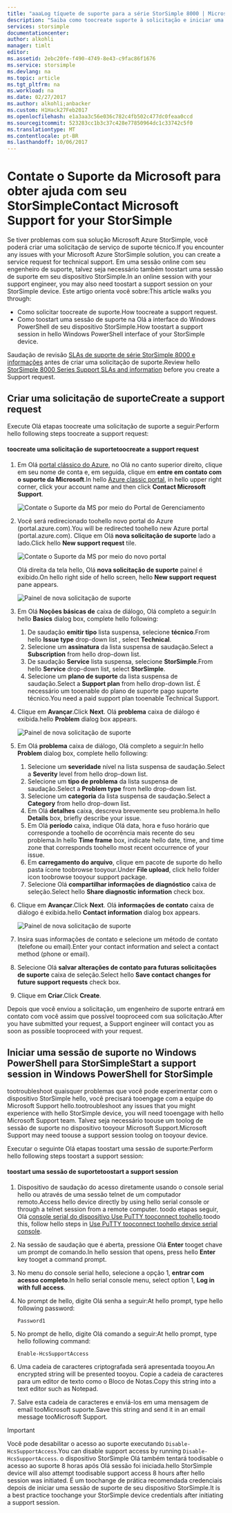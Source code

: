 ```yaml
---
title: "aaaLog tíquete de suporte para a série StorSimple 8000 | Microsoft Docs"
description: "Saiba como toocreate suporte à solicitação e iniciar uma sessão de suporte em seu dispositivo StorSimple."
services: storsimple
documentationcenter: 
author: alkohli
manager: timlt
editor: 
ms.assetid: 2ebc20fe-f490-4749-8e43-c9fac86f1676
ms.service: storsimple
ms.devlang: na
ms.topic: article
ms.tgt_pltfrm: na
ms.workload: na
ms.date: 02/27/2017
ms.author: alkohli;anbacker
ms.custom: H1Hack27Feb2017
ms.openlocfilehash: e1a3aa3c56e036c782c4fb502c477dc0feaa0ccd
ms.sourcegitcommit: 523283cc1b3c37c428e77850964dc1c33742c5f0
ms.translationtype: MT
ms.contentlocale: pt-BR
ms.lasthandoff: 10/06/2017
---
```

# <a name="contact-microsoft-support-for-your-storsimple"></a><span data-ttu-id="8d391-103">Contate o Suporte da Microsoft para obter ajuda com seu StorSimple</span><span class="sxs-lookup"><span data-stu-id="8d391-103">Contact Microsoft Support for your StorSimple</span></span>
<span data-ttu-id="8d391-104">Se tiver problemas com sua solução Microsoft Azure StorSimple, você poderá criar uma solicitação de serviço de suporte técnico.</span><span class="sxs-lookup"><span data-stu-id="8d391-104">If you encounter any issues with your Microsoft Azure StorSimple solution, you can create a service request for technical support.</span></span> <span data-ttu-id="8d391-105">Em uma sessão online com seu engenheiro de suporte, talvez seja necessário também toostart uma sessão de suporte em seu dispositivo StorSimple.</span><span class="sxs-lookup"><span data-stu-id="8d391-105">In an online session with your support engineer, you may also need toostart a support session on your StorSimple device.</span></span> <span data-ttu-id="8d391-106">Este artigo orienta você sobre:</span><span class="sxs-lookup"><span data-stu-id="8d391-106">This article walks you through:</span></span>

* <span data-ttu-id="8d391-107">Como solicitar toocreate de suporte.</span><span class="sxs-lookup"><span data-stu-id="8d391-107">How toocreate a support request.</span></span>
* <span data-ttu-id="8d391-108">Como toostart uma sessão de suporte na Olá a interface do Windows PowerShell de seu dispositivo StorSimple.</span><span class="sxs-lookup"><span data-stu-id="8d391-108">How toostart a support session in hello Windows PowerShell interface of your StorSimple device.</span></span>

<span data-ttu-id="8d391-109">Saudação de revisão [SLAs de suporte de série StorSimple 8000 e informações](https://msdn.microsoft.com/library/mt433077.aspx) antes de criar uma solicitação de suporte.</span><span class="sxs-lookup"><span data-stu-id="8d391-109">Review hello [StorSimple 8000 Series Support SLAs and information](https://msdn.microsoft.com/library/mt433077.aspx) before you create a Support request.</span></span>

## <a name="create-a-support-request"></a><span data-ttu-id="8d391-110">Criar uma solicitação de suporte</span><span class="sxs-lookup"><span data-stu-id="8d391-110">Create a support request</span></span>
<span data-ttu-id="8d391-111">Execute Olá etapas toocreate uma solicitação de suporte a seguir:</span><span class="sxs-lookup"><span data-stu-id="8d391-111">Perform hello following steps toocreate a support request:</span></span>

#### <a name="toocreate-a-support-request"></a><span data-ttu-id="8d391-112">toocreate uma solicitação de suporte</span><span class="sxs-lookup"><span data-stu-id="8d391-112">toocreate a support request</span></span>
1. <span data-ttu-id="8d391-113">Em Olá [portal clássico do Azure](https://manage.windowsazure.com/), no Olá no canto superior direito, clique em seu nome de conta e, em seguida, clique em **entre em contato com o suporte da Microsoft**.</span><span class="sxs-lookup"><span data-stu-id="8d391-113">In hello [Azure classic portal](https://manage.windowsazure.com/), in hello upper right corner, click your account name and then click **Contact Microsoft Support**.</span></span>
   
    ![Contate o Suporte da MS por meio do Portal de Gerenciamento](./media/storsimple-contact-microsoft-support/Ibiza1.png)
2. <span data-ttu-id="8d391-115">Você será redirecionado toohello novo portal do Azure (portal.azure.com).</span><span class="sxs-lookup"><span data-stu-id="8d391-115">You will be redirected toohello new Azure portal (portal.azure.com).</span></span> <span data-ttu-id="8d391-116">Clique em Olá **nova solicitação de suporte** lado a lado.</span><span class="sxs-lookup"><span data-stu-id="8d391-116">Click hello **New support request** tile.</span></span>
   
    ![Contate o Suporte da MS por meio do novo portal](./media/storsimple-contact-microsoft-support/Ibiza2.png)
   
    <span data-ttu-id="8d391-118">Olá direita da tela hello, Olá **nova solicitação de suporte** painel é exibido.</span><span class="sxs-lookup"><span data-stu-id="8d391-118">On hello right side of hello screen, hello **New support request** pane appears.</span></span> 
   
    ![Painel de nova solicitação de suporte](./media/storsimple-contact-microsoft-support/Ibiza3a.png)
3. <span data-ttu-id="8d391-120">Em Olá **Noções básicas de** caixa de diálogo, Olá completo a seguir:</span><span class="sxs-lookup"><span data-stu-id="8d391-120">In hello **Basics** dialog box, complete hello following:</span></span>                                
   
   1. <span data-ttu-id="8d391-121">De saudação **emitir tipo** lista suspensa, selecione **técnico**.</span><span class="sxs-lookup"><span data-stu-id="8d391-121">From hello **Issue type** drop-down list , select **Technical**.</span></span>
   2. <span data-ttu-id="8d391-122">Selecione um **assinatura** da lista suspensa de saudação.</span><span class="sxs-lookup"><span data-stu-id="8d391-122">Select a **Subscription** from hello drop-down list.</span></span>
   3. <span data-ttu-id="8d391-123">De saudação **Service** lista suspensa, selecione **StorSimple**.</span><span class="sxs-lookup"><span data-stu-id="8d391-123">From hello **Service** drop-down list, select **StorSimple**.</span></span> 
   4. <span data-ttu-id="8d391-124">Selecione um **plano de suporte** da lista suspensa de saudação.</span><span class="sxs-lookup"><span data-stu-id="8d391-124">Select a **Support plan** from hello drop-down list.</span></span> <span data-ttu-id="8d391-125">É necessário um tooenable do plano de suporte pago suporte técnico.</span><span class="sxs-lookup"><span data-stu-id="8d391-125">You need a paid support plan tooenable Technical Support.</span></span>
4. <span data-ttu-id="8d391-126">Clique em **Avançar**.</span><span class="sxs-lookup"><span data-stu-id="8d391-126">Click **Next**.</span></span> <span data-ttu-id="8d391-127">Olá **problema** caixa de diálogo é exibida.</span><span class="sxs-lookup"><span data-stu-id="8d391-127">hello **Problem** dialog box appears.</span></span>
   
    ![Painel de nova solicitação de suporte](./media/storsimple-contact-microsoft-support/Ibiza5a.png) 
5. <span data-ttu-id="8d391-129">Em Olá **problema** caixa de diálogo, Olá completo a seguir:</span><span class="sxs-lookup"><span data-stu-id="8d391-129">In hello **Problem** dialog box, complete hello following:</span></span>
   
   1. <span data-ttu-id="8d391-130">Selecione um **severidade** nível na lista suspensa de saudação.</span><span class="sxs-lookup"><span data-stu-id="8d391-130">Select a **Severity** level from hello drop-down list.</span></span>
   2. <span data-ttu-id="8d391-131">Selecione um **tipo de problema** da lista suspensa de saudação.</span><span class="sxs-lookup"><span data-stu-id="8d391-131">Select a **Problem type** from hello drop-down list.</span></span>
   3. <span data-ttu-id="8d391-132">Selecione um **categoria** da lista suspensa de saudação.</span><span class="sxs-lookup"><span data-stu-id="8d391-132">Select a **Category** from hello drop-down list.</span></span> 
   4. <span data-ttu-id="8d391-133">Em Olá **detalhes** caixa, descreva brevemente seu problema.</span><span class="sxs-lookup"><span data-stu-id="8d391-133">In hello **Details** box, briefly describe your issue.</span></span>
   5. <span data-ttu-id="8d391-134">Em Olá **período** caixa, indique Olá data, hora e fuso horário que corresponde a toohello de ocorrência mais recente do seu problema.</span><span class="sxs-lookup"><span data-stu-id="8d391-134">In hello **Time frame** box, indicate hello date, time, and time zone that corresponds toohello most recent occurrence of your issue.</span></span>
   6. <span data-ttu-id="8d391-135">Em **carregamento do arquivo**, clique em pacote de suporte do hello pasta ícone toobrowse tooyour.</span><span class="sxs-lookup"><span data-stu-id="8d391-135">Under **File upload**, click hello folder icon toobrowse tooyour support package.</span></span>
   7. <span data-ttu-id="8d391-136">Selecione Olá **compartilhar informações de diagnóstico** caixa de seleção.</span><span class="sxs-lookup"><span data-stu-id="8d391-136">Select hello **Share diagnostic information** check box.</span></span>
6. <span data-ttu-id="8d391-137">Clique em **Avançar**.</span><span class="sxs-lookup"><span data-stu-id="8d391-137">Click **Next**.</span></span> <span data-ttu-id="8d391-138">Olá **informações de contato** caixa de diálogo é exibida.</span><span class="sxs-lookup"><span data-stu-id="8d391-138">hello **Contact information** dialog box appears.</span></span>
   
    ![Painel de nova solicitação de suporte](./media/storsimple-contact-microsoft-support/Ibiza6a.png) 
7. <span data-ttu-id="8d391-140">Insira suas informações de contato e selecione um método de contato (telefone ou email).</span><span class="sxs-lookup"><span data-stu-id="8d391-140">Enter your contact information and select a contact method (phone or email).</span></span> 
8. <span data-ttu-id="8d391-141">Selecione Olá **salvar alterações de contato para futuras solicitações de suporte** caixa de seleção.</span><span class="sxs-lookup"><span data-stu-id="8d391-141">Select hello **Save contact changes for future support requests** check box.</span></span>
9. <span data-ttu-id="8d391-142">Clique em **Criar**.</span><span class="sxs-lookup"><span data-stu-id="8d391-142">Click **Create**.</span></span>

<span data-ttu-id="8d391-143">Depois que você enviou a solicitação, um engenheiro de suporte entrará em contato com você assim que possível tooproceed com sua solicitação.</span><span class="sxs-lookup"><span data-stu-id="8d391-143">After you have submitted your request, a Support engineer will contact you as soon as possible tooproceed with your request.</span></span>

## <a name="start-a-support-session-in-windows-powershell-for-storsimple"></a><span data-ttu-id="8d391-144">Iniciar uma sessão de suporte no Windows PowerShell para StorSimple</span><span class="sxs-lookup"><span data-stu-id="8d391-144">Start a support session in Windows PowerShell for StorSimple</span></span>
<span data-ttu-id="8d391-145">tootroubleshoot quaisquer problemas que você pode experimentar com o dispositivo StorSimple hello, você precisará tooengage com a equipe do Microsoft Support hello.</span><span class="sxs-lookup"><span data-stu-id="8d391-145">tootroubleshoot any issues that you might experience with hello StorSimple device, you will need tooengage with hello Microsoft Support team.</span></span> <span data-ttu-id="8d391-146">Talvez seja necessário toouse um toolog de sessão de suporte no dispositivo tooyour Microsoft Support.</span><span class="sxs-lookup"><span data-stu-id="8d391-146">Microsoft Support may need toouse a support session toolog on tooyour device.</span></span> 

<span data-ttu-id="8d391-147">Executar o seguinte Olá etapas toostart uma sessão de suporte:</span><span class="sxs-lookup"><span data-stu-id="8d391-147">Perform hello following steps toostart a support session:</span></span>

#### <a name="toostart-a-support-session"></a><span data-ttu-id="8d391-148">toostart uma sessão de suporte</span><span class="sxs-lookup"><span data-stu-id="8d391-148">toostart a support session</span></span>
1. <span data-ttu-id="8d391-149">Dispositivo de saudação do acesso diretamente usando o console serial hello ou através de uma sessão telnet de um computador remoto.</span><span class="sxs-lookup"><span data-stu-id="8d391-149">Access hello device directly by using hello serial console or through a telnet session from a remote computer.</span></span> <span data-ttu-id="8d391-150">toodo etapas seguir, Olá [console serial do dispositivo Use PuTTY tooconnect toohello](storsimple-deployment-walkthrough.md#use-putty-to-connect-to-the-device-serial-console).</span><span class="sxs-lookup"><span data-stu-id="8d391-150">toodo this, follow hello steps in [Use PuTTY tooconnect toohello device serial console](storsimple-deployment-walkthrough.md#use-putty-to-connect-to-the-device-serial-console).</span></span>
2. <span data-ttu-id="8d391-151">Na sessão de saudação que é aberta, pressione Olá **Enter** tooget chave um prompt de comando.</span><span class="sxs-lookup"><span data-stu-id="8d391-151">In hello session that opens, press hello **Enter** key tooget a command prompt.</span></span>
3. <span data-ttu-id="8d391-152">No menu do console serial hello, selecione a opção 1, **entrar com acesso completo**.</span><span class="sxs-lookup"><span data-stu-id="8d391-152">In hello serial console menu, select option 1, **Log in with full access**.</span></span>
4. <span data-ttu-id="8d391-153">No prompt de hello, digite Olá senha a seguir:</span><span class="sxs-lookup"><span data-stu-id="8d391-153">At hello prompt, type hello following password:</span></span> 
   
    `Password1`
5. <span data-ttu-id="8d391-154">No prompt de hello, digite Olá comando a seguir:</span><span class="sxs-lookup"><span data-stu-id="8d391-154">At hello prompt, type hello following command:</span></span>
   
    `Enable-HcsSupportAccess`
6. <span data-ttu-id="8d391-155">Uma cadeia de caracteres criptografada será apresentada tooyou.</span><span class="sxs-lookup"><span data-stu-id="8d391-155">An encrypted string will be presented tooyou.</span></span> <span data-ttu-id="8d391-156">Copie a cadeia de caracteres para um editor de texto como o Bloco de Notas.</span><span class="sxs-lookup"><span data-stu-id="8d391-156">Copy this string into a text editor such as Notepad.</span></span>
7. <span data-ttu-id="8d391-157">Salve esta cadeia de caracteres e enviá-los em uma mensagem de email tooMicrosoft suporte.</span><span class="sxs-lookup"><span data-stu-id="8d391-157">Save this string and send it in an email message tooMicrosoft Support.</span></span> 

> [!IMPORTANT]
> <span data-ttu-id="8d391-158">Você pode desabilitar o acesso ao suporte executando `Disable-HcsSupportAccess`.</span><span class="sxs-lookup"><span data-stu-id="8d391-158">You can disable support access by running `Disable-HcsSupportAccess`.</span></span> <span data-ttu-id="8d391-159">o dispositivo StorSimple Olá também tentará toodisable o acesso ao suporte 8 horas após Olá sessão foi iniciada.</span><span class="sxs-lookup"><span data-stu-id="8d391-159">hello StorSimple device will also attempt toodisable support access 8 hours after hello session was initiated.</span></span> <span data-ttu-id="8d391-160">É um toochange de prática recomendada credenciais depois de iniciar uma sessão de suporte de seu dispositivo StorSimple.</span><span class="sxs-lookup"><span data-stu-id="8d391-160">It is a best practice toochange your StorSimple device credentials after initiating a support session.</span></span>
> 
> 


